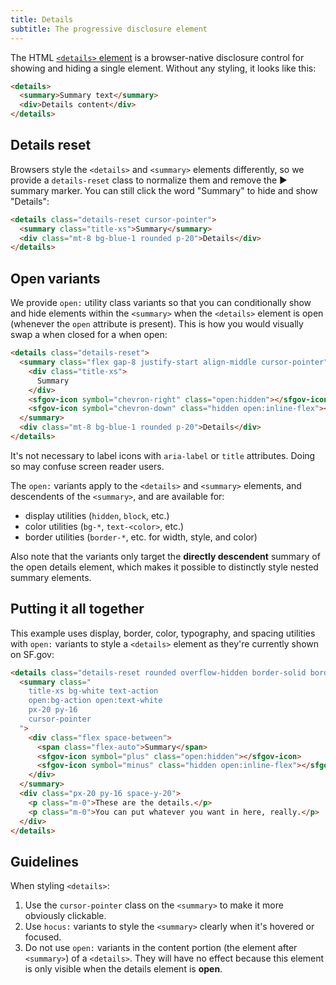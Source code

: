 ```yaml
---
title: Details
subtitle: The progressive disclosure element
---
```


The HTML [`<details>` element][details] is a browser-native disclosure control
for showing and hiding a single element. Without any styling, it looks like
this:

```html id="bare-details" standalone="false" height="40"
<details>
  <summary>Summary text</summary>
  <div>Details content</div>
</details>
```

## Details reset
Browsers style the `<details>` and `<summary>` elements differently, so we
provide a `details-reset` class to normalize them and remove the ▶ summary
marker. You can still click the word "Summary" to hide and show "Details":

```html height="96"
<details class="details-reset cursor-pointer">
  <summary class="title-xs">Summary</summary>
  <div class="mt-8 bg-blue-1 rounded p-20">Details</div>
</details>
```

## Open variants
We provide `open:` utility class variants so that you can conditionally
show and hide elements within the `<summary>` when the `<details>` element is
open (whenever the `open` attribute is present).
This is how you would visually swap a
<sfgov-icon symbol="chevron-right" aria-label="chevron-right icon"></sfgov-icon>
when closed for a 
<sfgov-icon symbol="chevron-down" aria-label="chevron-down icon"></sfgov-icon>
when open:

```html height="96"
<details class="details-reset">
  <summary class="flex gap-8 justify-start align-middle cursor-pointer">
    <div class="title-xs">
      Summary
    </div>
    <sfgov-icon symbol="chevron-right" class="open:hidden"></sfgov-icon>
    <sfgov-icon symbol="chevron-down" class="hidden open:inline-flex"></sfgov-icon>
  </summary>
  <div class="mt-8 bg-blue-1 rounded p-20">Details</div>
</details>
```

<div class="flex items-start gap-20 bg-blue-1 rounded p-20 my-40">
  <sfgov-icon symbol="info" class="mt-2"></sfgov-icon>
  <div>
    It's not necessary to label icons with <code>aria-label</code> or
    <code>title</code> attributes. Doing so may confuse screen reader users.
  </div>
</div>

The `open:` variants apply to the `<details>` and `<summary>` elements, and
descendents of the `<summary>`, and are available for:

- display utilities (`hidden`, `block`, etc.)
- color utilities (`bg-*`, `text-<color>`, etc.)
- border utilities (`border-*`, etc. for width, style, and color)

Also note that the variants only target the **directly descendent** summary of
the open details element, which makes it possible to distinctly style nested
summary elements.

## Putting it all together
This example uses display, border, color, typography, and spacing utilities
with `open:` variants to style a `<details>` element as they're currently shown
on SF.gov:

```html height="180"
<details class="details-reset rounded overflow-hidden border-solid border-3 border-action">
  <summary class="
    title-xs bg-white text-action
    open:bg-action open:text-white
    px-20 py-16
    cursor-pointer
  ">
    <div class="flex space-between">
      <span class="flex-auto">Summary</span>
      <sfgov-icon symbol="plus" class="open:hidden"></sfgov-icon>
      <sfgov-icon symbol="minus" class="hidden open:inline-flex"></sfgov-icon>
    </div>
  </summary>
  <div class="px-20 py-16 space-y-20">
    <p class="m-0">These are the details.</p>
    <p class="m-0">You can put whatever you want in here, really.</p>
  </div>
</details>
```

## Guidelines
When styling `<details>`:

1. Use the `cursor-pointer` class on the `<summary>` to make it more obviously
   clickable.
1. Use `hocus:` variants to style the `<summary>` clearly when it's hovered or
   focused.
1. Do not use `open:` variants in the content portion (the element after
   `<summary>`) of a `<details>`. They will have no effect because this element
   is only visible when the details element is **open**.

[details]: https://developer.mozilla.org/en-US/docs/Web/HTML/Element/details
